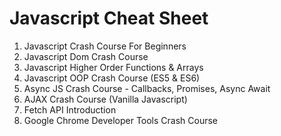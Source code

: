 # Javascript Cheat Sheet
1. Javascript Crash Course For Beginners
2. Javascript Dom Crash Course
3. Javascript Higher Order Functions & Arrays
4. Javascript OOP Crash Course (ES5 & ES6)
5. Async JS Crash Course - Callbacks, Promises, Async Await
6. AJAX Crash Course (Vanilla Javascript)
7. Fetch API Introduction
8. Google Chrome Developer Tools Crash Course

